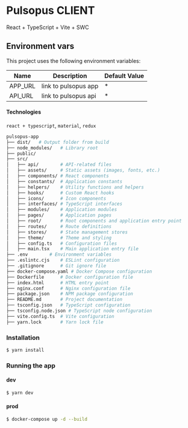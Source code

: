 # Pulsopus CLIENT
React + TypeScript + Vite + SWC

## Environment vars
This project uses the following environment variables:

| Name        | Description                 | Default Value |
|-------------|-----------------------------|---------------|
| APP_URL     | link to pulsopus app        | *             |
| API_URL     | link to pulsopus api        | *             |

#### Technologies
`react + typescript`, `material`, `redux`

```sh
pulsopus-app
├── dist/   # Output folder from build
├── node_modules/   # Library root
├── public/
├── src/
│   ├── api/        # API-related files
│   ├── assets/     # Static assets (images, fonts, etc.)
│   ├── components/ # React components
│   ├── constants/  # Application constants
│   ├── helpers/    # Utility functions and helpers
│   ├── hooks/      # Custom React hooks
│   ├── icons/      # Icon components
│   ├── interfaces/ # TypeScript interfaces
│   ├── modules/    # Application modules
│   ├── pages/      # Application pages
│   ├── root/       # Root components and application entry point
│   ├── routes/     # Route definitions
│   ├── stores/     # State management stores
│   ├── theme/      # Theme and styling
│   ├── config.ts   # Configuration files
│   ├── main.tsx    # Main application entry file
├── .env        # Environment variables
├── .eslintc.cjs    # ESLint configuration
├── .gitignore      # Git ignore file
├── docker-compose.yaml # Docker Compose configuration
├── Dockerfile      # Docker configuration file
├── index.html      # HTML entry point
├── nginx.conf      # Nginx configuration file
├── package.json    # NPM package configuration
├── README.md       # Project documentation
├── tsconfig.json   # TypeScript configuration
├── tsconfig.node.json # TypeScript node configuration
├── vite.config.ts  # Vite configuration
├── yarn.lock       # Yarn lock file
```

### Installation
```sh
$ yarn install
```

### Running the app
#### dev
```sh
$ yarn dev
```

#### prod
```sh
$ docker-compose up -d --build
```